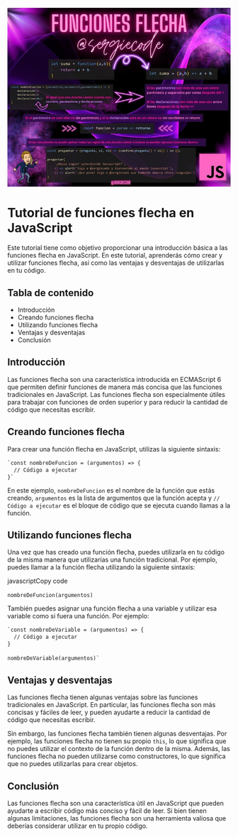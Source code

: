 
![enter image description here](https://raw.githubusercontent.com/sergiecode/arrowFunction-tutorial/master/arrowFunction.jpg)

# Tutorial de funciones flecha en JavaScript

Este tutorial tiene como objetivo proporcionar una introducción básica a las funciones flecha en JavaScript. En este tutorial, aprenderás cómo crear y utilizar funciones flecha, así como las ventajas y desventajas de utilizarlas en tu código.

## Tabla de contenido

-   Introducción
-   Creando funciones flecha
-   Utilizando funciones flecha
-   Ventajas y desventajas
-   Conclusión

## Introducción

Las funciones flecha son una característica introducida en ECMAScript 6 que permiten definir funciones de manera más concisa que las funciones tradicionales en JavaScript. Las funciones flecha son especialmente útiles para trabajar con funciones de orden superior y para reducir la cantidad de código que necesitas escribir.

## Creando funciones flecha

Para crear una función flecha en JavaScript, utilizas la siguiente sintaxis:

    `const nombreDeFuncion = (argumentos) => {
      // Código a ejecutar
    }` 

En este ejemplo, `nombreDeFuncion` es el nombre de la función que estás creando, `argumentos` es la lista de argumentos que la función acepta y `// Código a ejecutar` es el bloque de código que se ejecuta cuando llamas a la función.

## Utilizando funciones flecha

Una vez que has creado una función flecha, puedes utilizarla en tu código de la misma manera que utilizarías una función tradicional. Por ejemplo, puedes llamar a la función flecha utilizando la siguiente sintaxis:

javascriptCopy code

`nombreDeFuncion(argumentos)` 

También puedes asignar una función flecha a una variable y utilizar esa variable como si fuera una función. Por ejemplo:

    `const nombreDeVariable = (argumentos) => {
      // Código a ejecutar
    }
    
    nombreDeVariable(argumentos)` 

## Ventajas y desventajas

Las funciones flecha tienen algunas ventajas sobre las funciones tradicionales en JavaScript. En particular, las funciones flecha son más concisas y fáciles de leer, y pueden ayudarte a reducir la cantidad de código que necesitas escribir.

Sin embargo, las funciones flecha también tienen algunas desventajas. Por ejemplo, las funciones flecha no tienen su propio `this`, lo que significa que no puedes utilizar el contexto de la función dentro de la misma. Además, las funciones flecha no pueden utilizarse como constructores, lo que significa que no puedes utilizarlas para crear objetos.

## Conclusión

Las funciones flecha son una característica útil en JavaScript que pueden ayudarte a escribir código más conciso y fácil de leer. Si bien tienen algunas limitaciones, las funciones flecha son una herramienta valiosa que deberías considerar utilizar en tu propio código.
